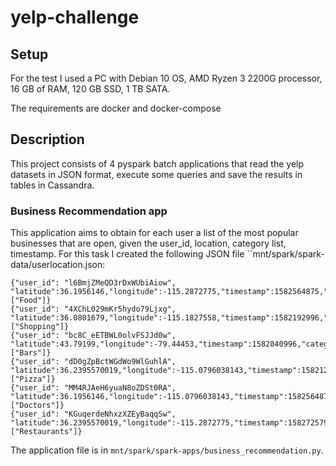 # yelp-challenge

## Setup

For the test I used a PC with Debian 10 OS, AMD Ryzen 3 2200G processor, 16 GB of RAM, 120 GB SSD, 1 TB SATA.

The requirements are docker and docker-compose

## Description
This project consists of 4 pyspark batch applications that read the yelp datasets in JSON format, execute some queries and save the results in tables in Cassandra.

### Business Recommendation app

This application aims to obtain for each user a list of the most popular businesses that are open, given the user_id, location, category list, timestamp. For this task I created the following JSON file ``mnt/spark/spark-data/userlocation.json:


```
{"user_id": "l6BmjZMeQD3rDxWUbiAiow", "latitude":36.1956146,"longitude":-115.2872775,"timestamp":1582564875,"category":["Food"]}
{"user_id": "4XChL029mKr5hydo79Ljxg", "latitude":36.0801679,"longitude":-115.1827558,"timestamp":1582192996,"category":["Shopping"]}
{"user_id": "bc8C_eETBWL0olvFSJJd0w", "latitude":43.79199,"longitude":-79.44453,"timestamp":1582840996,"category":["Bars"]}
{"user_id": "dD0gZpBctWGdWo9WlGuhlA", "latitude":36.2395570019,"longitude":-115.0796038143,"timestamp":1582120996,"category":["Pizza"]}
{"user_id": "MM4RJAeH6yuaN8oZDSt0RA", "latitude":36.1956146,"longitude":-115.0796038143,"timestamp":1582564875,"category":["Doctors"]}
{"user_id": "KGuqerdeNhxzXZEyBaqqSw", "latitude":36.2395570019,"longitude":-115.2872775,"timestamp":1582725796,"category":["Restaurants"]}
```

The application file is in ``mnt/spark/spark-apps/business_recommendation.py``.
